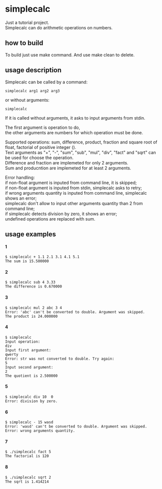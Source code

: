 # simplecalc

Just a tutorial project.   
Simplecalc can do arithmetic operations on numbers.

## how to build

To build just use
    make
command. And use
    make clean
to delete.

## usage description

Simplecalc can be called by a command:

    simplecalc arg1 arg2 arg3

or without arguments:

    simplecalc

If it is called without arguments, it asks to input arguments from stdin.

The first argument is operation to do,   
the other arguments are numbers for which operation must be done.

Supported operations: sum, difference, product, fraction and square root of float, factorial of positive integer ().   
Text arguments as "+", "-", "sum", "sub", "mul", "div", "fact" and "sqrt" can be used for choose the operation.   
Difference and fraction are implemeted for only 2 arguments.   
Sum and producntion are implemeted for at least 2 arguments.

Error handling:   
if non-float argument is inputed from command line, it is skipped;   
if non-float argument is inputed from stdin, simplecalc asks to retry;   
if wrong arguments quantity is inputed from command line, simplecalc shows an error;   
simplecalc don't allow to input other arguments quantity than 2 from command line;   
if simplecalc detects division by zero, it shows an error;   
undefined operations are replaced with sum.

## usage examples

#### 1
    $ simplecalc + 1.1 2.1 3.1 4.1 5.1
    The sum is 15.500000

#### 2
    $ simplecalc sub 4 3.33
    The difference is 0.670000

#### 3
    $ simplecalc mul 2 abc 3 4
    Error: 'abc' can't be converted to double. Argument was skipped.
    The product is 24.000000

#### 4
    $ simplecalc
    Input operation:
    div
    Input first argument:
    qwerty
    Error: str was not converted to double. Try again:
    5
    Input second argument:
    2
    The quotient is 2.500000

#### 5
    $ simplecalc div 10  0
    Error: division by zero.

#### 6
    $ simplecalc - 15 wasd
    Error: 'wasd' can't be converted to double. Argument was skipped.
    Error: wrong arguments quantity.

#### 7
    $ ./simplecalc fact 5
    The factorial is 120

#### 8
    $ ./simplecalc sqrt 2
    The sqrt is 1.414214

